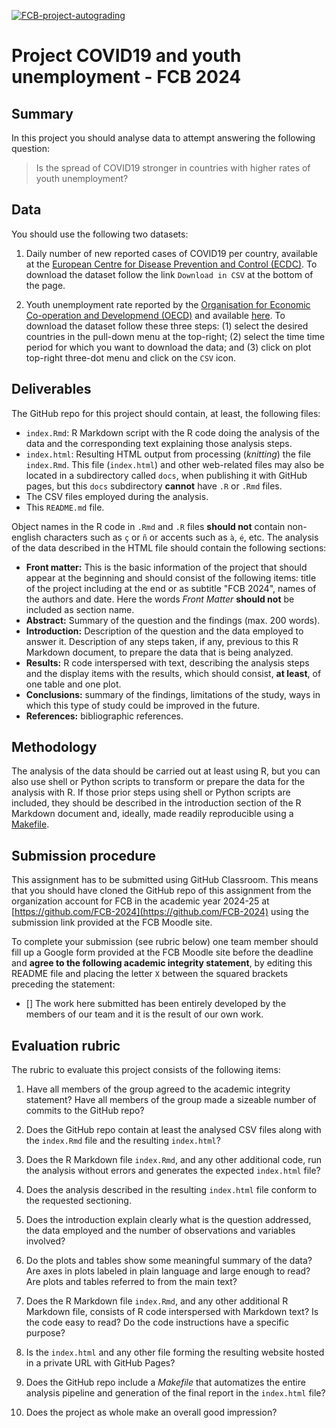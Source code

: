 [![FCB-project-autograding](../../actions/workflows/fcb_autograding.yml/badge.svg)](../../actions?query=workflow%3AFCB-project-autograding)

# Project COVID19 and youth unemployment - FCB 2024

## Summary

In this project you should analyse data to attempt answering the following
question:

> Is the spread of COVID19 stronger in countries with higher rates of youth unemployment?

## Data

You should use the following two datasets:

1. Daily number of new reported cases of COVID19 per country, available at the
[European Centre for Disease Prevention and Control (ECDC)](https://www.ecdc.europa.eu/en/publications-data/download-todays-data-geographic-distribution-covid-19-cases-worldwide).
To download the dataset follow the link `Download in CSV` at the bottom of the
page.

2. Youth unemployment rate reported by the
[Organisation for Economic Co-operation and Developmend (OECD)](https://www.oecd.org)
and available
[here](https://data.oecd.org/unemp/youth-unemployment-rate.htm). To download
the dataset follow these three steps: (1) select the desired countries in the
pull-down menu at the top-right; (2) select the time time period for which you
want to download the data; and (3) click on plot top-right three-dot menu and
click on the `CSV` icon.

## Deliverables

The GitHub repo for this project should contain, at least, the following files:

  * `index.Rmd`: R Markdown script with the R code doing the analysis of the data
    and the corresponding text explaining those analysis steps.
  * `index.html`: Resulting HTML output from processing (_knitting_) the file
    `index.Rmd`. This file (`index.html`) and other web-related files may also be
    located in a subdirectory called `docs`, when publishing it with GitHub pages,
    but this `docs` subdirectory **cannot** have `.R` or `.Rmd` files.
  * The CSV files employed during the analysis.
  * This `README.md` file.

Object names in the R code in `.Rmd` and `.R` files **should not** contain
non-english characters such as `ç` or `ñ` or accents such as `à`, `é`, etc.
The analysis of the data described in the HTML file should contain the following
sections:

  * **Front matter:** This is the basic information of the project that should
    appear at the beginning and should consist of the following items: title of
    the project including at the end or as subtitle "FCB 2024", names of the
    authors and date. Here the words _Front Matter_ **should not** be included
    as section name.
  * **Abstract:** Summary of the question and the findings (max. 200 words).
  * **Introduction:** Description of the question and the data employed to
    answer it. Description of any steps taken, if any, previous to this R
    Markdown document, to prepare the data that is being analyzed.
  * **Results:** R code interspersed with text, describing the analysis steps
    and the display items with the results, which should consist, **at least**,
    of one table and one plot.
  * **Conclusions:** summary of the findings, limitations of the study, ways in
    which this type of study could be improved in the future.
  * **References:** bibliographic references.

## Methodology

The analysis of the data should be carried out at least using R, but you can
also use shell or Python scripts to transform or prepare the data for the
analysis with R. If those prior steps using shell or Python scripts are
included, they should be described in the introduction section of the R
Markdown document and, ideally, made readily reproducible using a
[Makefile](https://funcompbio.github.io/lecture10).

## Submission procedure

This assignment has to be submitted using GitHub Classroom. This
means that you should have cloned the GitHub repo of this assignment from
the organization account for FCB in the academic year 2024-25 at
[https://github.com/FCB-2024](https://github.com/FCB-2024)
using the submission link provided at the FCB Moodle site.

To complete your submission (see rubric below) one team member should fill up a
Google form provided at the FCB Moodle site before the deadline and **agree to
the following academic integrity statement**, by editing this README file and
placing the letter `X` between the squared brackets preceding the statement:

- [] The work here submitted has been entirely developed by the members of
  our team and it is the result of our own work.

## Evaluation rubric

The rubric to evaluate this project consists of the following items:

1. Have all members of the group agreed to the academic integrity statement?
   Have all members of the group made a sizeable number of commits to the
   GitHub repo?

2. Does the GitHub repo contain at least the analysed CSV files along with the
   `index.Rmd` file and the resulting `index.html`?

3. Does the R Markdown file `index.Rmd`, and any other additional code, run the
   analysis without errors and generates the expected `index.html` file?

4. Does the analysis described in the resulting `index.html` file conform to
   the requested sectioning.

5. Does the introduction explain clearly what is the question addressed, the
   data employed and the number of observations and variables involved?

6. Do the plots and tables show some meaningful summary of the data? Are axes
   in plots labeled in plain language and large enough to read? Are plots and
   tables referred to from the main text?

7. Does the R Markdown file `index.Rmd`, and any other additional R Markdown
   file, consists of R code interspersed with Markdown text? Is the code easy
   to read? Do the code instructions have a specific purpose?

8. Is the `index.html` and any other file forming the resulting website
   hosted in a private URL with GitHub Pages?

9. Does the GitHub repo include a _Makefile_ that automatizes the entire
   analysis pipeline and generation of the final report in the `index.html`
   file?

10. Does the project as whole make an overall good impression?
